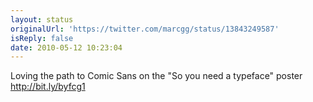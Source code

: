 ```yaml
---
layout: status
originalUrl: 'https://twitter.com/marcgg/status/13843249587'
isReply: false
date: 2010-05-12 10:23:04
---
```


Loving the path to Comic Sans on the "So you need a typeface" poster http://bit.ly/byfcg1
